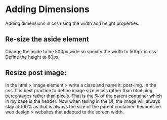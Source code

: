 # Adding Dimensions

Adding dimensions in css using the width and height properties.

## Re-size the aside element

Change the aside to be 500px wide so specify the width to 500px in css.
Define the height to 80px.

## Resize post image:

In the html > image element > write a class and name it: post-img.
In the css. It is best practice to define image size in css rather than html uing percentages rather than pixels. That is the % of the parent container which in my case is the header. Now when tesing in the UI, the image will always stay at 100% as that is always the size of the parent container. Responsive web design > websites that adapted to the screen width.
